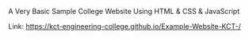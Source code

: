 A Very Basic Sample College Website Using HTML & CSS & JavaScript

Link: https://kct-engineering-college.github.io/Example-Website-KCT-/
